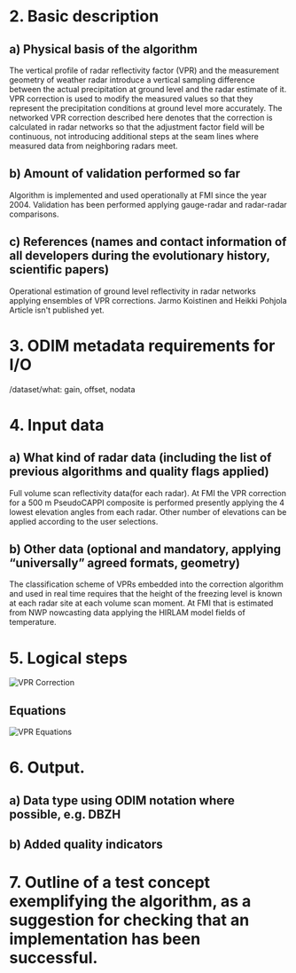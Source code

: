 # 2. Basic description
## a) Physical basis of the algorithm
The vertical profile of radar reflectivity factor (VPR) and the measurement geometry of weather radar introduce a vertical sampling difference between the actual precipitation at ground level and the radar estimate of it. VPR correction is used to modify the measured values so that they represent the precipitation conditions at ground level more accurately. The networked VPR correction described here denotes that the correction is calculated in radar networks so that the adjustment factor field will be continuous, not introducing additional steps at the seam lines where measured data from neighboring radars meet.
## b) Amount of validation performed so far
Algorithm is implemented and used operationally at FMI since the year 2004. Validation has been performed applying gauge-radar and radar-radar comparisons.
## c) References (names and contact information of all developers during the evolutionary history, scientific papers)
Operational estimation of ground level reflectivity in radar networks applying ensembles of VPR corrections.
Jarmo Koistinen and Heikki Pohjola
Article isn't published yet.
# 3. ODIM metadata requirements for I/O
/dataset/what: gain, offset, nodata
# 4. Input data
## a) What kind of radar data (including the list of previous algorithms and quality flags applied)
Full volume scan reflectivity data(for each radar). At FMI the VPR correction for a 500 m PseudoCAPPI composite is performed presently applying the 4 lowest elevation angles from each radar. Other number of elevations can be applied according to the user selections.
## b) Other data (optional and mandatory, applying “universally” agreed formats, geometry)
The classification scheme of VPRs embedded into the correction algorithm and used in real time requires that the height of the freezing level is known at each radar site at each volume scan moment. At FMI that is estimated from NWP nowcasting data applying the HIRLAM model fields of temperature.
# 5. Logical steps

![VPR Correction](/images/VPRCorrection20120910.png)

## Equations

![VPR Equations](/images/VPR_equations.png)
	

# 6. Output.
## a) Data type using ODIM notation where possible, e.g. DBZH
## b) Added quality indicators
# 7. Outline of a test concept exemplifying the algorithm, as a suggestion for checking that an implementation has been successful.
